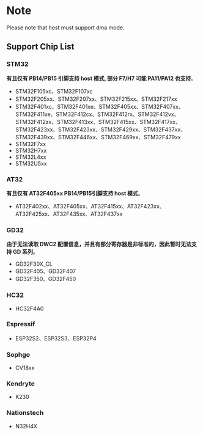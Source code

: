 # Note

Please note that host must support dma mode.

## Support Chip List

### STM32

**有且仅有 PB14/PB15 引脚支持 host 模式, 部分 F7/H7 可能 PA11/PA12 也支持**。

- STM32F105xc、STM32F107xc
- STM32F205xx、STM32F207xx、STM32F215xx、STM32F217xx
- STM32F401xc、STM32F401xe、STM32F405xx、STM32F407xx、STM32F411xe、STM32F412cx、STM32F412rx、STM32F412vx、STM32F412zx、STM32F413xx、STM32F415xx、STM32F417xx、STM32F423xx、STM32F423xx、STM32F429xx、STM32F437xx、STM32F439xx、STM32F446xx、STM32F469xx、STM32F479xx
- STM32F7xx
- STM32H7xx
- STM32L4xx
- STM32U5xx

### AT32

**有且仅有 AT32F405xx PB14/PB15引脚支持 host 模式**。

- AT32F402xx、AT32F405xx、AT32F415xx、AT32F423xx、AT32F425xx、AT32F435xx、AT32F437xx

### GD32

**由于无法读取 DWC2 配置信息，并且有部分寄存器是非标准的，因此暂时无法支持 GD 系列**。

- GD32F30X_CL
- GD32F405、GD32F407
- GD32F350、GD32F450

### HC32

- HC32F4A0

### Espressif

- ESP32S2、ESP32S3、ESP32P4

### Sophgo

- CV18xx

### Kendryte

- K230

### Nationstech

- N32H4X
